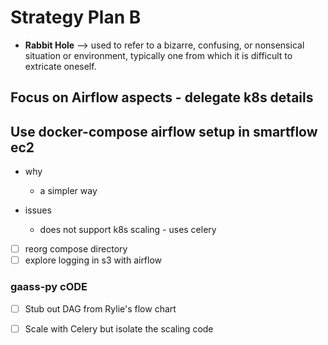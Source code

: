 # Strategy Plan B

- **Rabbit Hole** --> used to refer to a bizarre, confusing, or nonsensical situation or environment, typically one from which it is difficult to extricate oneself.


## Focus on Airflow aspects - delegate k8s details

## Use docker-compose airflow setup in smartflow ec2

- why 
	- a simpler way

- issues
	- does not support k8s scaling - uses celery


- [ ] reorg compose directory
- [ ] explore logging in s3 with airflow

### gaass-py cODE

- [ ] Stub out DAG from Rylie's flow chart
- [ ] Scale with Celery but isolate the scaling code 

